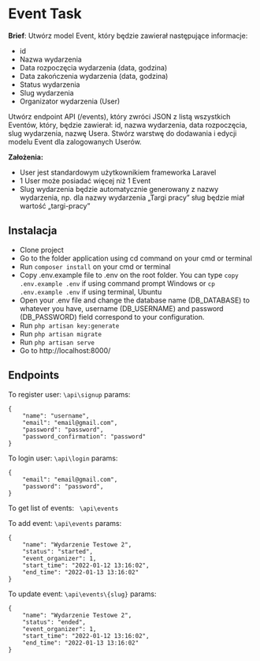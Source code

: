 # Event Task

**Brief**: Utwórz model Event, który będzie zawierał następujące informacje:
- id
- Nazwa wydarzenia
- Data rozpoczęcia wydarzenia (data, godzina)
- Data zakończenia wydarzenia (data, godzina)
- Status wydarzenia
- Slug wydarzenia
- Organizator wydarzenia (User)

Utwórz endpoint API (/events), który zwróci JSON z listą wszystkich Eventów, który, będzie zawierał: id, nazwa wydarzenia, data rozpoczęcia, slug wydarzenia, nazwę Usera.
Stwórz warstwę do dodawania i edycji modelu Event dla zalogowanych Userów.

**Założenia:**
- User jest standardowym użytkownikiem frameworka Laravel
- 1 User może posiadać więcej niż 1 Event
- Slug wydarzenia będzie automatycznie generowany z nazwy wydarzenia, np. dla nazwy wydarzenia „Targi pracy” sług będzie miał wartość „targi-pracy”

## Instalacja
- Clone project
- Go to the folder application using cd command on your cmd or terminal
- Run ```composer install``` on your cmd or terminal
- Copy .env.example file to .env on the root folder. You can type ```copy .env.example .env``` if using command prompt Windows or ```cp .env.example .env``` if using terminal, Ubuntu
- Open your .env file and change the database name (DB_DATABASE) to whatever you have, username (DB_USERNAME) and password (DB_PASSWORD) field correspond to your configuration.
- Run ```php artisan key:generate```
- Run ```php artisan migrate```
- Run ```php artisan serve```
- Go to http://localhost:8000/

## Endpoints
To register user:
` \api\signup `
params:
```
{
    "name": "username",
    "email": "email@gmail.com",
    "password": "password",
    "password_confirmation": "password"
}
```
To login user:
` \api\login `
params:
```
{
    "email": "email@gmail.com",
    "password": "password",
}
```
To get list of events:
` \api\events`

To add event:
` \api\events `
params:
```
{
    "name": "Wydarzenie Testowe 2",
    "status": "started",
    "event_organizer": 1,
    "start_time": "2022-01-12 13:16:02",
    "end_time": "2022-01-13 13:16:02"
}
```

To update event:
` \api\events\{slug} `
params:
```
{
    "name": "Wydarzenie Testowe 2",
    "status": "ended",
    "event_organizer": 1,
    "start_time": "2022-01-12 13:16:02",
    "end_time": "2022-01-13 13:16:02"
}
```